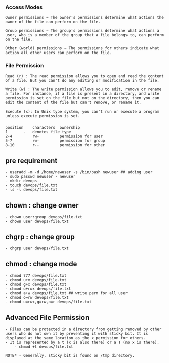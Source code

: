 ###  Access Modes  

    Owner permissions − The owner's permissions determine what actions the owner of the file can perform on the file.

    Group permissions − The group's permissions determine what actions a user, who is a member of the group that a file belongs to, can perform on the file.

    Other (world) permissions − The permissions for others indicate what action all other users can perform on the file.

### File Permission 

    Read (r) : The read permission allows you to open and read the content of a file. But you can't do any editing or modification in the file.

    Write (w) : The write permission allows you to edit, remove or rename a file. For instance, if a file is present in a directory, and write permission is set on the file but not on the directory, then you can edit the content of the file but can't remove, or rename it.

    Execute (x): In Unix type system, you can't run or execute a program unless execute permission is set.

###

    position 	characters 	ownership
    1 	    - 	denotes file type
    2-4 	    rw- 	    permission for user
    5-7 	    rw- 	    permission for group
    8-10 	    r-- 	    permission for other



## pre requirement
    - useradd -m -d /home/newuser -s /bin/bash newuser ## adding user
    - sudo passwd newuser - newuser  
    - mkdir devops
    - touch devops/file.txt
    - ls -l devops/file.txt

## chown : change owner
    - chown user:group devops/file.txt
    - chown user devops/file.txt


## chgrp : change group
    - chgrp user devops/file.txt

## chmod : change mode
    - chmod 777 devops/file.txt
    - chmod u+x devops/file.txt
    - chmod g+x devops/file.txt
    - chmod o+rwx devops/file.txt
    - chmod a+w devops/file.txt ## write perm for all user
    - chmod o=rw devops/file.txt
    - chmod u=rwx,g=rw,o=r devops/file.txt

## Advanced File Permission
    - Files can be protected in a directory from getting removed by other users who do not own it by preventing it with sticky bit. It is displayed at the same location as the x permission for others.
    - It is represented by a t (x is also there) or a T (no x is there).
        - chmod +t devops/file.txt

    NOTE* - Generally, sticky bit is found on /tmp directory.
